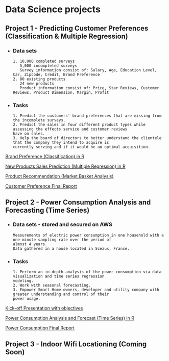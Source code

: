 # Data Science projects

## Project 1 - Predicting Customer Preferences (Classification & Multiple Regression)
- ### Data sets
      1. 10,000 completed surveys
         5,000 incompleted surveys
         Survey information consist of: Salary, Age, Education Level, Car, Zipcode, Credit, Brand Preference
      2. 80 existing products 
         24 new products
         Product information consist of: Price, Star Reviews, Customer Reviews, Product Dimension, Margin, Profit 
- ### Tasks
      1. Predict the customers' brand preferences that are missing from the incomplete surveys.
      2. Predict the sales in four different product types while assessing the effects service and customer reviews
      have on sales.
      3. Help the board of directors to better understand the clientele that the company they intend to acquire is 
      currently serving and if it would be an optimal acquisition.  
[Brand Preference (Classification) in R](https://github.com/snowlee26/Portfolio-/blob/master/Brand%20Preference(Classification).R)

[New Products Sales Prediction (Multiple Regression) in R](https://github.com/snowlee26/Portfolio-/blob/master/New%20Products%20Sales%20Prediction(Multiple%20Regression).R)

[Product Recommendation (Market Basket Analysis)](https://github.com/snowlee26/Portfolio-/blob/master/Products%20Rcommendations(Market%20Basket%20Analysis).R)

[Customer Preference Final Report](https://github.com/snowlee26/Portfolio-/blob/master/Customer%20Preference%20Final%20Report.pptx)

## Project 2 - Power Consumption Analysis and Forecasting (Time Series) 
- ### Data sets - stored and secured on AWS
      Measurements of electric power consumption in one household with a one-minute sampling rate over the period of 
      almost 4 years.
      Data gathered in a house located in Sceaux, France. 
- ### Tasks
      1. Perform an in-depth analysis of the power consumption via data visualization and time series regression 
      modeling.
      2. Work with seasonal forecasting.
      3. Empower Smart Home owners, developer and utility company with greater understanding and control of their 
      power usage.
[Kick-off Presentation with objectives](https://github.com/snowlee26/Portfolio-/blob/master/Kick-off%20%20Presentaion%20.pptx)

[Power Consumption Analysis and Forecast (Time Series) in R](https://github.com/snowlee26/Portfolio-/blob/master/Power%20Consumption%20Analysis.R)

[Power Consumption Final Report](https://github.com/snowlee26/Portfolio-/blob/master/Power%20Consumption%20Presentation%20.pptx)

## Project 3 - Indoor Wifi Locationing (Coming Soon)
